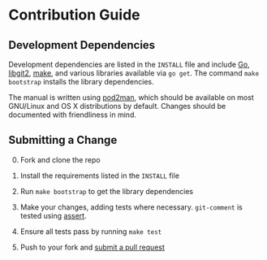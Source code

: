 # Contribution Guide

## Development Dependencies

Development dependencies are listed in the `INSTALL` file and include [Go](http://golang.org), [libgit2](https://libgit2.github.com), [make](https://www.gnu.com/software/make), and various libraries available via `go get`. The command `make bootstrap` installs the library dependencies.

The manual is written using [pod2man](http://perldoc.perl.org/pod2man.html), which should be available on most GNU/Linux and OS X distributions by default. Changes should be documented with friendliness in mind.

## Submitting a Change

0. Fork and clone the repo

1. Install the requirements listed in the `INSTALL` file

2. Run `make bootstrap` to get the library dependencies

3. Make your changes, adding tests where necessary. `git-comment` is tested using [assert](https://github.com/stvp/assert).

4. Ensure all tests pass by running `make test`

5. Push to your fork and [submit a pull request](https://github.com/kattrali/git-comment/compare/)
